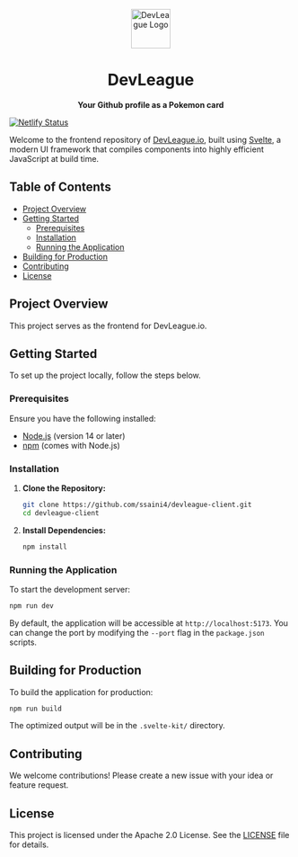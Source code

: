 <br /><br />

<p align="center">
<a href="https://devleague.io">
  <img src="https://devleague.io/logo.png" alt="DevLeague Logo" width="70">
</a>
</p>
<h1 align="center"><b>DevLeague</b></h1>
<p align="center"><b>Your Github profile as a Pokemon card</b></p>

[![Netlify Status](https://api.netlify.com/api/v1/badges/96ccbc1c-54ae-42f5-aeed-db20f88bf57a/deploy-status)](https://app.netlify.com/sites/devleagueio/deploys)

Welcome to the frontend repository of [DevLeague.io](https://devleague.io), built using [Svelte](https://svelte.dev/), a modern UI framework that compiles components into highly efficient JavaScript at build time.



## Table of Contents

- [Project Overview](#project-overview)
- [Getting Started](#getting-started)
  - [Prerequisites](#prerequisites)
  - [Installation](#installation)
  - [Running the Application](#running-the-application)
- [Building for Production](#building-for-production)
- [Contributing](#contributing)
- [License](#license)

## Project Overview

This project serves as the frontend for DevLeague.io.

## Getting Started

To set up the project locally, follow the steps below.

### Prerequisites

Ensure you have the following installed:

- [Node.js](https://nodejs.org/) (version 14 or later)
- [npm](https://www.npmjs.com/) (comes with Node.js)

### Installation

1. **Clone the Repository:**

   ```bash
   git clone https://github.com/ssaini4/devleague-client.git
   cd devleague-client
   ```

2. **Install Dependencies:**

   ```bash
   npm install
   ```

### Running the Application

To start the development server:

```bash
npm run dev
```

By default, the application will be accessible at `http://localhost:5173`. You can change the port by modifying the `--port` flag in the `package.json` scripts.

## Building for Production

To build the application for production:

```bash
npm run build
```

The optimized output will be in the `.svelte-kit/` directory.

## Contributing

We welcome contributions! Please create a new issue with your idea or feature request.

## License

This project is licensed under the Apache 2.0 License. See the [LICENSE](LICENSE) file for details.
